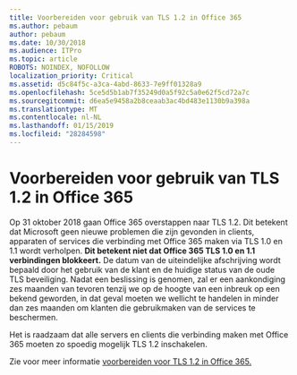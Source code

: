 ```yaml
---
title: Voorbereiden voor gebruik van TLS 1.2 in Office 365
ms.author: pebaum
author: pebaum
ms.date: 10/30/2018
ms.audience: ITPro
ms.topic: article
ROBOTS: NOINDEX, NOFOLLOW
localization_priority: Critical
ms.assetid: d5c84f5c-a3ca-4abd-8633-7e9ff01328a9
ms.openlocfilehash: 5ce5d5b1ab7f35249d0a5f92c5a0e62f5cd72a7c
ms.sourcegitcommit: d6ea5e9458a2b8ceaab3ac4bd483e1130b9a398a
ms.translationtype: MT
ms.contentlocale: nl-NL
ms.lasthandoff: 01/15/2019
ms.locfileid: "28284598"
---
```

# <a name="prepare-for-use-of-tls-12-in-office-365"></a>Voorbereiden voor gebruik van TLS 1.2 in Office 365

Op 31 oktober 2018 gaan Office 365 overstappen naar TLS 1.2. Dit betekent dat Microsoft geen nieuwe problemen die zijn gevonden in clients, apparaten of services die verbinding met Office 365 maken via TLS 1.0 en 1.1 wordt verholpen. **Dit betekent niet dat Office 365 TLS 1.0 en 1.1 verbindingen blokkeert.** De datum van de uiteindelijke afschrijving wordt bepaald door het gebruik van de klant en de huidige status van de oude TLS beveiliging. Nadat een beslissing is genomen, zal er een aankondiging zes maanden van tevoren tenzij we op de hoogte van een inbreuk op een bekend geworden, in dat geval moeten we wellicht te handelen in minder dan zes maanden om klanten die gebruikmaken van de services te beschermen. 
  
Het is raadzaam dat alle servers en clients die verbinding maken met Office 365 moeten zo spoedig mogelijk TLS 1.2 inschakelen.
  
Zie voor meer informatie [voorbereiden voor TLS 1.2 in Office 365.](https://support.microsoft.com/help/4057306/preparing-for-tls-1-2-in-office-365)
  

